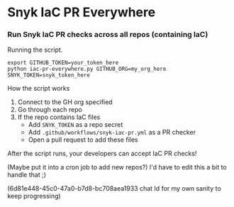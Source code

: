 # Snyk IaC PR Everywhere

### Run Snyk IaC PR checks across all repos (containing IaC)

Running the script.

```
export GITHUB_TOKEN=your_token_here
python iac-pr-everywhere.py GITHUB_ORG=my_org_here SNYK_TOKEN=snyk_token_here
```

How the script works

1. Connect to the GH org specified
2. Go through each repo
3. If the repo contains IaC files
   - Add `SNYK_TOKEN` as a repo secret
   - Add `.github/workflows/snyk-iac-pr.yml` as a PR checker
   - Open a pull request to add these files

After the script runs, your developers can accept IaC PR checks!

(Maybe put it into a cron job to add new repos?) I'd have to edit this a bit to handle that ;)

(6d81e448-45c0-47a0-b7d8-bc708aea1933 chat Id for my own sanity to keep progressing)
